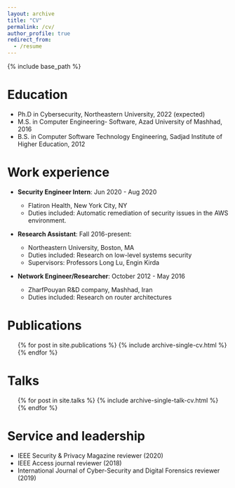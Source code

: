 ```yaml
---
layout: archive
title: "CV"
permalink: /cv/
author_profile: true
redirect_from:
  - /resume
---
```


{% include base_path %}

Education
======
* Ph.D in Cybersecurity, Northeastern University, 2022 (expected)
* M.S. in Computer Engineering- Software, Azad University of Mashhad, 2016
* B.S. in Computer Software Technology Engineering, Sadjad Institute of Higher Education, 2012

Work experience
======
* **Security Engineer Intern**: Jun 2020 - Aug 2020
  * Flatiron Health, New York City, NY
  * Duties included: Automatic remediation of security issues in the AWS environment.
  
* **Research Assistant**: Fall 2016-present: 
  * Northeastern University, Boston, MA
  * Duties included: Research on low-level systems security
  * Supervisors: Professors Long Lu, Engin Kirda

* **Network Engineer/Researcher**: October 2012 - May 2016
  * ZharfPouyan R&D company, Mashhad, Iran
  * Duties included: Research on router architectures 
  


<!-- Skills
======
* Vulnerability Analysis in C/C++
* Binary Analysis
  * Sub-skill 2.1
  * Sub-skill 2.2
  * Sub-skill 2.3
* Skill 3 -->

Publications
======
  <ul>{% for post in site.publications %}
    {% include archive-single-cv.html %}
  {% endfor %}</ul>
  
Talks
======
  <ul>{% for post in site.talks %}
    {% include archive-single-talk-cv.html %}
  {% endfor %}</ul>
  
<!-- Teaching
======
  <ul>{% for post in site.teaching %}
    {% include archive-single-cv.html %}
  {% endfor %}</ul>
   -->

Service and leadership
======
  * IEEE Security & Privacy Magazine reviewer (2020)
  * IEEE Access journal reviewer (2018)
  * International Journal of Cyber-Security and Digital Forensics reviewer (2019) 
